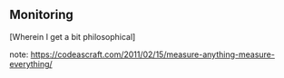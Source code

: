 ##  Monitoring

[Wherein I get a bit philosophical]

note:
    https://codeascraft.com/2011/02/15/measure-anything-measure-everything/
